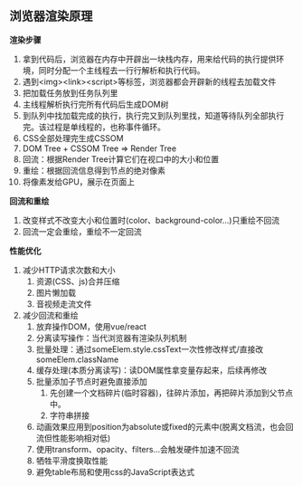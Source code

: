 浏览器渲染原理
---
**渲染步骤**

1. 拿到代码后，浏览器在内存中开辟出一块栈内存，用来给代码的执行提供环境，同时分配一个主线程去一行行解析和执行代码。
2. 遇到\<img>\<link>\<script>等标签，浏览器都会开辟新的线程去加载文件
3. 把加载任务放到任务队列里
4. 主线程解析执行完所有代码后生成DOM树
5. 到队列中找加载完成的执行，执行完又到队列里找，知道等待队列全部执行完。该过程是单线程的，也称事件循环。
6. CSS全部处理完生成CSSOM
7. DOM Tree + CSSOM Tree => Render Tree
8. 回流：根据Render Tree计算它们在视口中的大小和位置
9. 重绘：根据回流信息得到节点的绝对像素
10. 将像素发给GPU，展示在页面上

**回流和重绘**

1. 改变样式不改变大小和位置时(color、background-color...)只重绘不回流
2. 回流一定会重绘，重绘不一定回流

**性能优化**

1. 减少HTTP请求次数和大小
   1. 资源(CSS、js)合并压缩
   2. 图片懒加载
   3. 音视频走流文件
2. 减少回流和重绘
   1. 放弃操作DOM，使用vue/react
   2. 分离读写操作：当代浏览器有渲染队列机制
   3. 批量处理：通过someElem.style.cssText一次性修改样式/直接改someElem.className
   4. 缓存处理(本质分离读写)：读DOM属性拿变量存起来，后续再修改
   5. 批量添加子节点时避免直接添加
      1. 先创建一个文档碎片(临时容器)，往碎片添加，再把碎片添加到父节点中。
      2. 字符串拼接
   6. 动画效果应用到position为absolute或fixed的元素中(脱离文档流，也会回流但性能影响相对低)
   7. 使用transform、opacity、filters...会触发硬件加速不回流
   8. 牺牲平滑度换取性能
   9. 避免table布局和使用css的JavaScript表达式